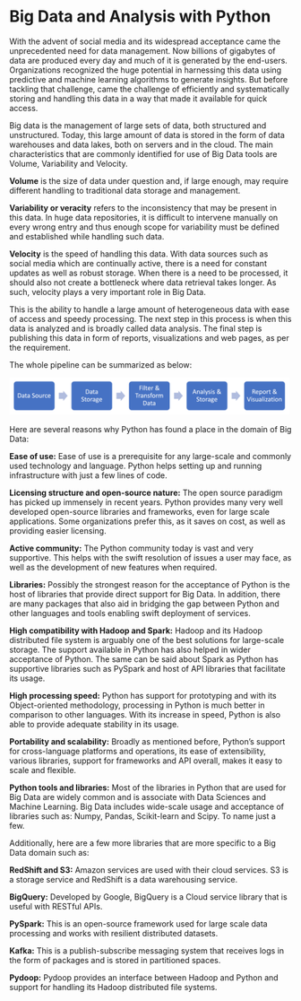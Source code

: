 # Big Data and Analysis with Python

With the advent of social media and its widespread acceptance came the unprecedented need for data management. Now billions of gigabytes of data are  produced every day and much of it is generated by the end-users. Organizations recognized the huge potential in harnessing this data using predictive and machine learning algorithms to generate insights. But before tackling that challenge, came the challenge of efficiently and systematically storing and handling this data in a way that made it available for quick access.

Big data is the management of large sets of data, both structured and unstructured. Today, this large amount of data is stored in the form of data warehouses and data lakes, both on servers and in the cloud. The main characteristics that are commonly identified for use of Big Data tools are Volume, Variability and Velocity.

__Volume__ is the size of data under question and, if large enough, may require different handling to traditional data storage and management.

__Variability or veracity__ refers to the inconsistency that may be present in this data. In huge data repositories, it is difficult to intervene manually on every wrong entry and thus enough scope for variability must be defined and established while handling such data.

__Velocity__ is the speed of handling this data. With data sources such as social media which are continually active, there is a need for constant updates as well as robust storage. When there is a need to be processed, it should also not create a bottleneck where data retrieval takes longer. As such, velocity plays a very important role in Big Data.

This is the ability to handle a large amount of heterogeneous data with ease of access and speedy processing. The next step in this process is when this data is analyzed and is broadly called data analysis. The final step is publishing this data in form of reports, visualizations and web pages, as per the requirement.

The whole pipeline can be summarized as below:

<img src="./images/data-visualization-path.png" width="500">

Here are several reasons why Python has found a place in the domain of Big Data:

__Ease of use:__ Ease of use is a prerequisite for any large-scale and commonly used technology and language. Python helps setting up and running infrastructure with just a few lines of code. 

__Licensing structure and open-source nature:__ The open source paradigm has picked up immensely in recent years. Python provides many very well developed open-source libraries and frameworks, even for large scale applications. Some organizations prefer this, as it saves on cost, as well as providing easier licensing.

__Active community:__ The Python community today is vast and very supportive. This helps with the swift resolution of issues a user may face, as well as the development of new features when required.

__Libraries:__ Possibly the strongest reason for the acceptance of Python is the host of libraries that provide direct support for Big Data. In addition, there are many packages that also aid in bridging the gap between Python and other languages and tools enabling swift deployment of services.

__High compatibility with Hadoop and Spark:__ Hadoop and its Hadoop distributed file system is arguably one of the best solutions for large-scale storage. The support available in Python has also helped in wider acceptance of Python. The same can be said about Spark as Python has supportive libraries such as PySpark and host of API libraries that facilitate its usage.

__High processing speed:__ Python has support for prototyping and with its Object-oriented methodology, processing in Python is much better in comparison to other languages. With its increase in speed, Python is also able to provide adequate stability in its usage.

__Portability and scalability:__ Broadly as mentioned before, Python’s support for cross-language platforms and operations, its ease of extensibility, various libraries, support for frameworks and API overall, makes it easy to scale and flexible.

__Python tools and libraries:__ Most of the libraries in Python that are used for Big Data are widely common and is associate with Data Sciences and Machine Learning. Big Data includes wide-scale usage and acceptance of libraries such as: Numpy, Pandas, Scikit-learn and Scipy. To name just a few.

Additionally, here are a few more libraries that are more specific to a Big Data domain such as:

__RedShift and S3:__ Amazon services are used with their cloud services. S3 is a storage service and RedShift is a data warehousing service.

__BigQuery:__ Developed by Google, BigQuery is a Cloud service library that is useful with RESTful APIs.

__PySpark:__ This is an open-source framework used for large scale data processing and works with resilient distributed datasets.

__Kafka:__ This is a publish-subscribe messaging system that receives logs in the form of packages and is stored in partitioned spaces.

__Pydoop:__ Pydoop provides an interface between Hadoop and Python and support for handling its Hadoop distributed file systems.